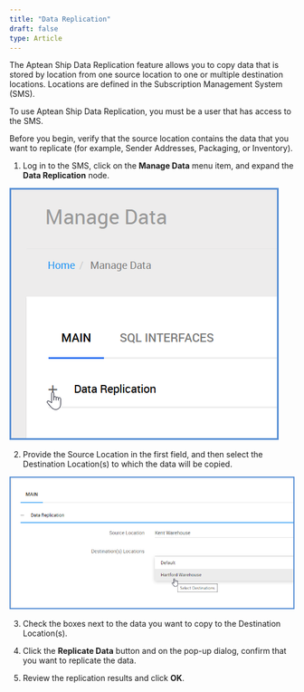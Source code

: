 ```yaml
---
title: "Data Replication"
draft: false
type: Article
---
```


The Aptean Ship Data Replication feature allows you to copy data that is stored by location from one source location to one or multiple destination locations. Locations are defined in the Subscription Management System (SMS).

To use Aptean Ship Data Replication, you must be a user that has access to the SMS.

Before you begin, verify that the source location contains the data that you want to replicate (for example, Sender Addresses, Packaging, or Inventory).
1. Log in to the SMS, click on the **Manage Data** menu item, and expand the **Data Replication** node.

![sms-4](assets/images/aptean-sms-4.png)

2. Provide the Source Location in the first field, and then select the Destination Location(s) to which the data will be copied.

![data-replication](assets/images/shipping-software-starship-data-replication-2.png)

3. Check the boxes next to the data you want to copy to the Destination Location(s).

4. Click the **Replicate Data** button and on the pop-up dialog, confirm that you want to replicate the data.

5. Review the replication results and click **OK**.


